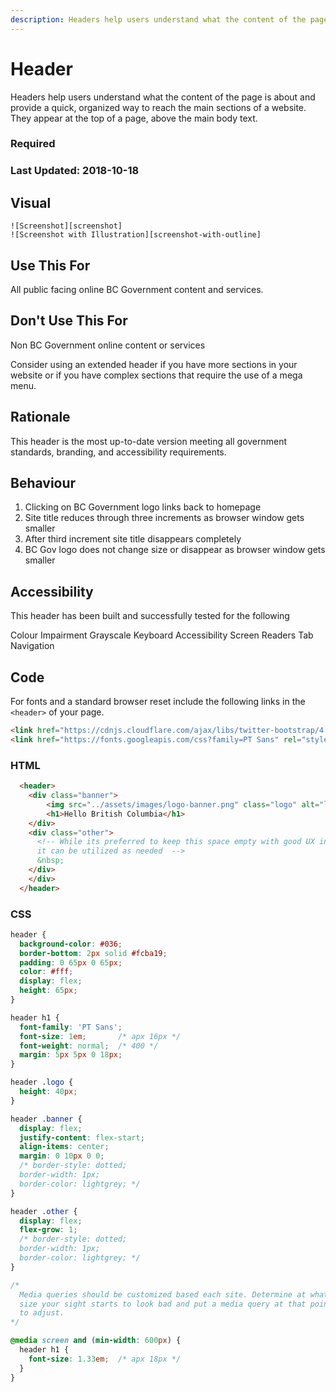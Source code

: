 ```yaml
---
description: Headers help users understand what the content of the page is about and provides a quick, organized way to reach the main sections of a website.
---
```

# Header

Headers help users understand what the content of the page is about and provide a quick, organized way to reach the main sections of a website. They appear at the top of a page, above the main body text.

### Required
### Last Updated: 2018-10-18

## Visual
	![Screenshot][screenshot]
	![Screenshot with Illustration][screenshot-with-outline]

## Use This For

All public facing online BC Government content and services.

## Don't Use This For

Non BC Government online content or services

Consider using an extended header if you have more sections in your website or if you have complex sections that require the use of a mega menu.

## Rationale

This header is the most up-to-date version meeting all government standards, branding, and accessibility requirements.

## Behaviour

1. Clicking on BC Government logo links back to homepage
2. Site title reduces through three increments as browser window gets smaller
3. After third increment site title disappears completely
4. BC Gov logo does not change size or disappear as browser window gets smaller

## Accessibility

This header has been built and successfully tested for the following

Colour Impairment
Grayscale
Keyboard Accessibility
Screen Readers
Tab Navigation

## Code

For fonts and a standard browser reset include the following links in the `<header>` of your page.

```html
<link href="https://cdnjs.cloudflare.com/ajax/libs/twitter-bootstrap/4.1.3/css/bootstrap-reboot.min.css" rel="stylesheet">
<link href="https://fonts.googleapis.com/css?family=PT Sans" rel="stylesheet">
```

### HTML

```html
  <header>
    <div class="banner">
        <img src="../assets/images/logo-banner.png" class="logo" alt="logo" />
        <h1>Hello British Columbia</h1>
    </div>
    <div class="other">
      <!-- While its preferred to keep this space empty with good UX in mind
      it can be utilized as needed  -->
      &nbsp;
    </div>
    </div>
  </header>
```
    
### CSS

```css
header {
  background-color: #036;
  border-bottom: 2px solid #fcba19;
  padding: 0 65px 0 65px;
  color: #fff;
  display: flex;
  height: 65px;
}

header h1 {
  font-family: 'PT Sans';
  font-size: 1em;       /* apx 16px */
  font-weight: normal;  /* 400 */
  margin: 5px 5px 0 18px;
}

header .logo {
  height: 40px;
}

header .banner {
  display: flex;
  justify-content: flex-start;
  align-items: center;
  margin: 0 10px 0 0;
  /* border-style: dotted;
  border-width: 1px;
  border-color: lightgrey; */
}

header .other {
  display: flex;
  flex-grow: 1;
  /* border-style: dotted;
  border-width: 1px;
  border-color: lightgrey; */
}

/*
  Media queries should be customized based each site. Determine at what
  size your sight starts to look bad and put a media query at that point
  to adjust.
*/

@media screen and (min-width: 600px) {
  header h1 {
    font-size: 1.33em;  /* apx 18px */
  }
}
```

[screenshot]: https://github.com/bcgov/design-system/raw/master/components/header/images/header.png "Screenshot"

[screenshot-with-outline]: https://github.com/bcgov/design-system/raw/master/components/header/images/header-with-illustrations.png "Screenshot With Illustration"